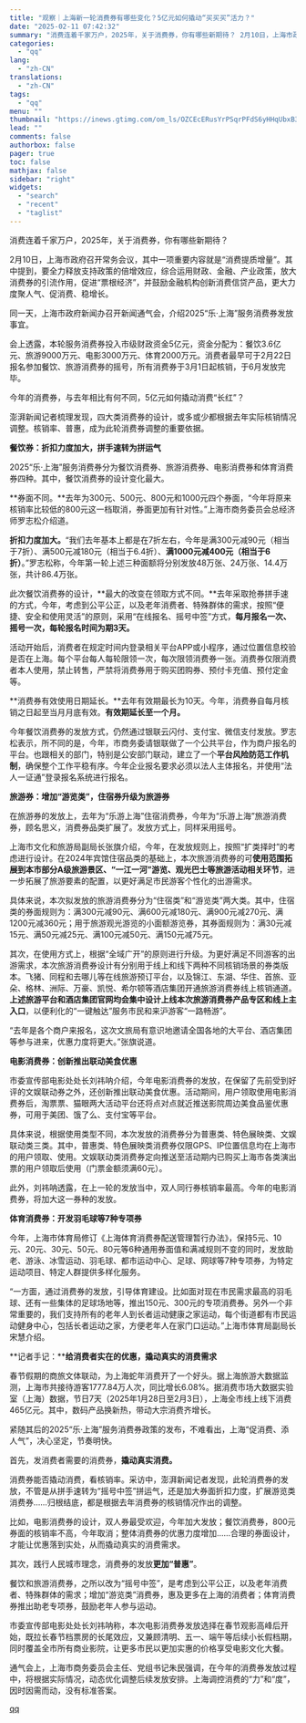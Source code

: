 ```yaml
---
title: "观察｜上海新一轮消费券有哪些变化？5亿元如何撬动“买买买”活力？"
date: "2025-02-11 07:42:32"
summary: "消费连着千家万户，2025年，关于消费券，你有哪些新期待？ 2月10日，上海市政府召开常务会议，其中..."
categories:
  - "qq"
lang:
  - "zh-CN"
translations:
  - "zh-CN"
tags:
  - "qq"
menu: ""
thumbnail: "https://inews.gtimg.com/om_ls/OZCEcERusYrPSqrPFdS6yHHqUbxB3CJyTl82yI7ElpYicAA_640360/0"
lead: ""
comments: false
authorbox: false
pager: true
toc: false
mathjax: false
sidebar: "right"
widgets:
  - "search"
  - "recent"
  - "taglist"
---
```


消费连着千家万户，2025年，关于消费券，你有哪些新期待？

2月10日，上海市政府召开常务会议，其中一项重要内容就是“消费提质增量”。其中提到，要全力释放支持政策的倍增效应，综合运用财政、金融、产业政策，放大消费券的引流作用，促进“票根经济”，并鼓励金融机构创新消费信贷产品，更大力度聚人气、促消费、稳增长。

同一天，上海市政府新闻办召开新闻通气会，介绍2025“乐·上海”服务消费券发放事宜。

会上透露，本轮服务消费券投入市级财政资金5亿元，资金分配为：餐饮3.6亿元、旅游9000万元、电影3000万元、体育2000万元。消费者最早可于2月22日报名参加餐饮、旅游消费券的摇号，所有消费券于3月1日起核销，于6月发放完毕。

今年的消费券，与去年相比有何不同，5亿元如何撬动消费“长红”？

澎湃新闻记者梳理发现，四大类消费券的设计，或多或少都根据去年实际核销情况调整。核销率、普惠，成为此轮消费券调整的重要依据。

**餐饮券：折扣力度加大，拼手速转为拼运气**

2025“乐·上海”服务消费券分为餐饮消费券、旅游消费券、电影消费券和体育消费券四种。其中，餐饮消费券的设计变化最大。

**券面不同。**去年为300元、500元、800元和1000元四个券面，“今年将原来核销率比较低的800元这一档取消，券面更加有针对性。”上海市商务委员会总经济师罗志松介绍道。

**折扣力度加大。**“我们去年基本上都是在7折左右，今年是满300元减90元（相当于7折）、满500元减180元（相当于6.4折）、**满1000元减400元（相当于6折）**。”罗志松称，今年第一轮上述三种面额将分别发放48万张、24万张、14.4万张，共计86.4万张。

此次餐饮消费券的设计，**最大的改变在领取方式不同。**去年采取抢券拼手速的方式，今年，考虑到公平公正，以及老年消费者、特殊群体的需求，按照“便捷、安全和使用灵活”的原则，采用“在线报名、摇号中签”方式，**每月报名一次、摇号一次，每轮报名时间为期3天。**

活动开始后，消费者在规定时间内登录相关平台APP或小程序，通过位置信息校验是否在上海。每个平台每人每轮限领一次，每次限领消费券一张。消费券仅限消费者本人使用，禁止转售，严禁将消费券用于购买团购券、预付卡充值、预付定金等。

**消费券有效使用日期延长。**去年有效期最长为10天。今年，消费券自每月核销之日起至当月月底有效。**有效期延长至一个月。**

今年餐饮消费券的发放方式，仍然通过银联云闪付、支付宝、微信支付发放。罗志松表示，所不同的是，今年，市商务委请银联做了一个公共平台，作为商户报名的平台。也跟相关的部门，特别是公安部门联动，建立了一个**平台风险防范工作机制**，确保整个工作平稳有序。今年企业报名要求必须以法人主体报名，并使用“法人一证通”登录报名系统进行报名。

**旅游券：增加“游览类”，住宿券升级为旅游券**

在旅游券的发放上，去年为“乐游上海”住宿消费券，今年为“乐游上海”旅游消费券，顾名思义，消费券品类扩展了。发放方式上，同样采用摇号。

上海市文化和旅游局副局长张旗介绍，今年，在发放规则上，按照“扩类择时”的考虑进行设计。在2024年宾馆住宿品类的基础上，本次旅游消费券的可**使用范围拓展到本市部分A级旅游景区、“一江一河”游览、观光巴士等旅游活动相关环节**，进一步拓展了旅游要素的配置，以更好满足市民游客个性化的出游需求。

具体来说，本次拟发放的旅游消费券分为“住宿类”和“游览类”两大类。其中，住宿类的券面规则为：满300元减90元、满600元减180元、满900元减270元、满1200元减360元；用于旅游观光游览的小面额游览券，其券面规则为：满30元减15元、满50元减25元、满100元减50元、满150元减75元。

其次，在使用方式上，根据“全域广开”的原则进行升级。为更好满足不同游客的出游需求，本次旅游消费券设计有分别用于线上和线下两种不同核销场景的券类版本。飞猪、同程和去哪儿等在线旅游预订平台，以及锦江、东湖、华住、首旅、亚朵、格林、洲际、万豪、凯悦、希尔顿等酒店集团开通旅游消费券线上核销通道。**上述旅游平台和酒店集团官网均会集中设计上线本次旅游消费券产品专区和线上主入口**，以便利化的“一键触达”服务市民和来沪游客“一路畅游”。

“去年是各个商户来报名，这次文旅局有意识地邀请全国各地的大平台、酒店集团等参与进来，优惠力度将更大。”张旗说道。

**电影消费券：创新推出联动美食优惠**

市委宣传部电影处处长刘祎呐介绍，今年电影消费券的发放，在保留了先前受到好评的文娱联动券之外，还创新推出联动美食优惠。活动期间，用户领取使用电影消费券后，淘票票、猫眼两大活动平台还将点对点就近推送影院周边美食品鉴优惠券，可用于美团、饿了么、支付宝等平台。

具体来说，根据使用类型不同，本次发放的消费券分为普惠类、特色展映类、文娱联动类三类。其中，普惠类、特色展映类消费券仅限GPS、IP位置信息均在上海市的用户领取、使用。文娱联动类消费券定向推送至活动期内已购买上海市各类演出票的用户领取后使用（门票金额须满60元）。

此外，刘祎呐透露，在上一轮的发放当中，双人同行券核销率最高。今年的电影消费券，将加大这一券种的发放。

**体育消费券：开发羽毛球等7种专项券**

今年，上海市体育局修订《上海体育消费券配送管理暂行办法》，保持5元、10元、20元、30元、50元、80元等6种通用券面值和满减规则不变的同时，发放助老、游泳、冰雪运动、羽毛球、都市运动中心、足球、网球等7种专项券，为特定运动项目、特定人群提供多样化服务。

“一方面，通过消费券的发放，引导体育建设。比如面对现在市民需求最高的羽毛球、还有一些集体的足球场地等，推出150元、300元的专项消费券。另外一个非常重要的，我们支持所有的老年人到长者运动健康之家运动，每个街道都有市民运动健身中心，包括长者运动之家，方便老年人在家门口运动。”上海市体育局副局长宋慧介绍。

**记者手记：****给消费者实在的优惠，撬动真实的消费需求**

春节假期的商旅文体联动，为上海蛇年消费开了一个好头。据上海旅游大数据监测，上海市共接待游客1777.84万人次，同比增长6.08%。据消费市场大数据实验室（上海）数据，节日7天（2025年1月28日至2月3日），上海全市线上线下消费465亿元。其中，数码产品换新热，带动大宗消费齐增长。

紧随其后的2025“乐·上海”服务消费券政策的发布，不难看出，上海“促消费、添人气”，决心坚定，节奏明快。

首先，发消费者需要的消费券，**撬动真实消费。**

消费券能否撬动消费，看核销率。采访中，澎湃新闻记者发现，此轮消费券的发放，不管是从拼手速转为“摇号中签”拼运气，还是加大券面折扣力度，扩展游览类消费券……归根结底，都是根据去年消费券的核销情况作出的调整。

比如，电影消费券的设计，双人券最受欢迎，今年加大发放；餐饮消费券，800元券面的核销率不高，今年取消；整体消费券的优惠力度增加……合理的券面设计，才能让优惠落到实处，从而撬动真实的消费需求。

其次，践行人民城市理念，消费券的发放**更加“普惠”**。

餐饮和旅游消费券，之所以改为“摇号中签”，是考虑到公平公正，以及老年消费者、特殊群体的需求；增加“游览类”消费券，惠及更多在上海的消费者；体育消费券推出助老专项券，鼓励老年人参与运动。

市委宣传部电影处处长刘祎呐称，本次电影消费券发放选择在春节观影高峰后开始，既拉长春节档票房的长尾效应，又兼顾清明、五一、端午等后续小长假档期，同时覆盖全市所有商业影院，让更多市民以更加实惠的价格享受电影文化大餐。

通气会上，上海市商务委员会主任、党组书记朱民强调，在今年的消费券发放过程中，将根据实际情况，动态优化调整后续发放安排。上海调控消费的“力”和“度”，因时因需而动，没有标准答案。

[qq](https://new.qq.com/rain/a/20250211A017Y300)
